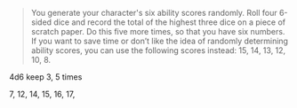 > You generate your character's six ability scores
randomly. Roll four 6-sided dice and record the total of
the highest three dice on a piece of scratch paper. Do
this five more times, so that you have six numbers. If
you want to save time or don’t like the idea of randomly
determining ability scores, you can use the following
scores instead: 15, 14, 13, 12, 10, 8.

4d6 keep 3, 5 times

7, 12, 14, 15, 16, 17,
